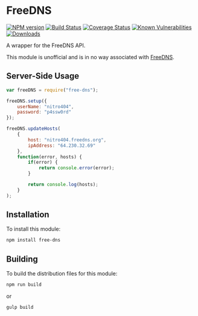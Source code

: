 # FreeDNS

[![NPM version][npm-version-image]][npm-url]
[![Build Status][build-status-image]][build-status-url]
[![Coverage Status][coverage-image]][coverage-url]
[![Known Vulnerabilities][vulnerabilities-image]][vulnerabilities-url]
[![Downloads][npm-downloads-image]][npm-url]

A wrapper for the FreeDNS API.

This module is unofficial and is in no way associated with [FreeDNS](https://freedns.afraid.org).

## Server-Side Usage

```javascript
var freeDNS = require("free-dns");

freeDNS.setup({
	userName: "nitro404",
	password: "p4ssw0rd"
});

freeDNS.updateHosts(
	{
		host: "nitro404.freedns.org",
		ipAddress: "64.230.32.69"
	},
	function(error, hosts) {
		if(error) {
			return console.error(error);
		}

		return console.log(hosts);
	}
);
```

## Installation

To install this module:
```bash
npm install free-dns
```

## Building

To build the distribution files for this module:
```bash
npm run build
```
or
```bash
gulp build
```

[npm-url]: https://www.npmjs.com/package/free-dns
[npm-version-image]: https://img.shields.io/npm/v/free-dns.svg
[npm-downloads-image]: http://img.shields.io/npm/dm/free-dns.svg

[build-status-url]: https://travis-ci.org/nitro404/free-dns
[build-status-image]: https://travis-ci.org/nitro404/free-dns.svg?branch=master

[coverage-url]: https://coveralls.io/github/nitro404/free-dns?branch=master
[coverage-image]: https://coveralls.io/repos/github/nitro404/free-dns/badge.svg?branch=master

[vulnerabilities-url]: https://snyk.io/test/github/nitro404/free-dns?targetFile=package.json
[vulnerabilities-image]: https://snyk.io/test/github/nitro404/free-dns/badge.svg?targetFile=package.json
